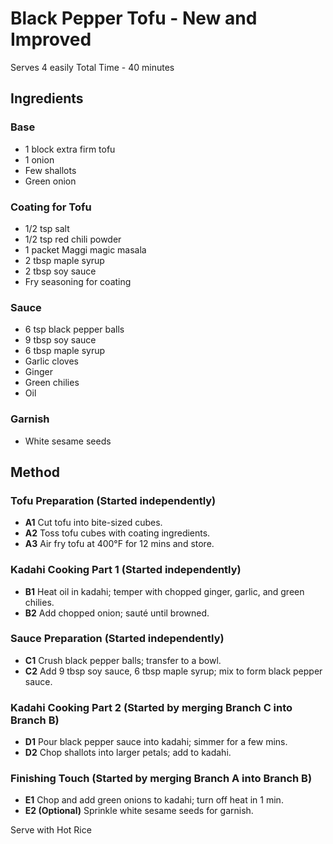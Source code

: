 # Black Pepper Tofu - New and Improved

Serves 4 easily
Total Time - 40 minutes

## Ingredients

### Base
- 1 block extra firm tofu
- 1 onion
- Few shallots
- Green onion

### Coating for Tofu
- 1/2 tsp salt
- 1/2 tsp red chili powder
- 1 packet Maggi magic masala
- 2 tbsp maple syrup
- 2 tbsp soy sauce
- Fry seasoning for coating

### Sauce
- 6 tsp black pepper balls
- 9 tbsp soy sauce
- 6 tbsp maple syrup
- Garlic cloves
- Ginger
- Green chilies
- Oil

### Garnish
- White sesame seeds

## Method

### Tofu Preparation (Started independently)
- **A1** Cut tofu into bite-sized cubes.
- **A2** Toss tofu cubes with coating ingredients.
- **A3** Air fry tofu at 400°F for 12 mins and store.

### Kadahi Cooking Part 1 (Started independently)
- **B1** Heat oil in kadahi; temper with chopped ginger, garlic, and green chilies.
- **B2** Add chopped onion; sauté until browned.

### Sauce Preparation (Started independently)
- **C1** Crush black pepper balls; transfer to a bowl.
- **C2** Add 9 tbsp soy sauce, 6 tbsp maple syrup; mix to form black pepper sauce.

### Kadahi Cooking Part 2 (Started by merging Branch C into Branch B)
- **D1** Pour black pepper sauce into kadahi; simmer for a few mins.
- **D2** Chop shallots into larger petals; add to kadahi.

### Finishing Touch (Started by merging Branch A into Branch B)
- **E1** Chop and add green onions to kadahi; turn off heat in 1 min.
- **E2 (Optional)** Sprinkle white sesame seeds for garnish.

Serve with Hot Rice